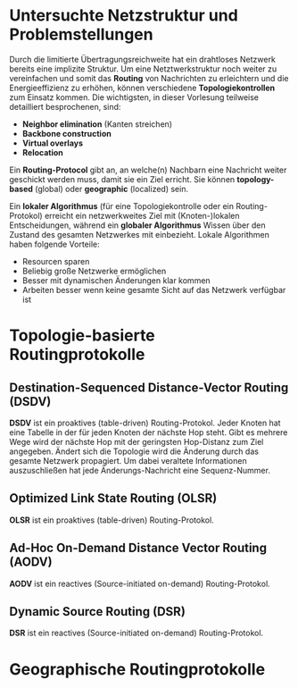# Untersuchte Netzstruktur und Problemstellungen

Durch die limitierte Übertragungsreichweite hat ein drahtloses Netzwerk bereits eine implizite Struktur. Um eine Netztwerkstruktur noch weiter zu vereinfachen und somit das **Routing** von Nachrichten zu erleichtern und die Energieeffizienz zu erhöhen, können verschiedene **Topologiekontrollen** zum Einsatz kommen. Die wichtigsten, in dieser Vorlesung teilweise detailliert besprochenen, sind:

* **Neighbor elimination** (Kanten streichen)
* **Backbone construction**
* **Virtual overlays**
* **Relocation**

Ein **Routing-Protocol** gibt an, an welche(n) Nachbarn eine Nachricht weiter geschickt werden muss, damit sie ein Ziel erricht. Sie können **topology-based** (global) oder **geographic** (localized) sein.

Ein **lokaler Algorithmus** (für eine Topologiekontrolle oder ein Routing-Protokol) erreicht ein netzwerkweites Ziel mit (Knoten-)lokalen Entscheidungen, während ein **globaler Algorithmus** Wissen über den Zustand des gesamten Netzwerkes mit einbezieht. Lokale Algorithmen haben folgende Vorteile:

* Resourcen sparen
* Beliebig große Netzwerke ermöglichen
* Besser mit dynamischen Änderungen klar kommen
* Arbeiten besser wenn keine gesamte Sicht auf das Netzwerk verfügbar ist


# Topologie-basierte Routingprotokolle

## Destination-Sequenced Distance-Vector Routing (DSDV)
**DSDV** ist ein proaktives (table-driven) Routing-Protokol. Jeder Knoten hat eine Tabelle in der für jeden Knoten der nächste Hop steht. Gibt es mehrere Wege wird der nächste Hop mit der geringsten Hop-Distanz zum Ziel angegeben. Ändert sich die Topologie wird die Änderung durch das gesamte Netzwerk propagiert. Um dabei veraltete Informationen auszuschließen hat jede Änderungs-Nachricht eine Sequenz-Nummer.

## Optimized Link State Routing (OLSR)
**OLSR** ist ein proaktives (table-driven) Routing-Protokol.

## Ad-Hoc On-Demand Distance Vector Routing (AODV)
**AODV** ist ein reactives (Source-initiated on-demand) Routing-Protokol.

## Dynamic Source Routing (DSR)
**DSR** ist ein reactives (Source-initiated on-demand) Routing-Protokol.


# Geographische Routingprotokolle

